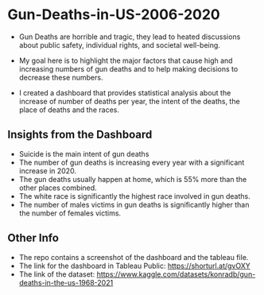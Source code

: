 # Gun-Deaths-in-US-2006-2020

- Gun Deaths are horrible and tragic, they lead to heated discussions about public safety, individual rights, and societal well-being.

- My goal here is to highlight the major factors that cause high and increasing numbers of gun deaths and to help making decisions to decrease these numbers.

- I created a dashboard that provides statistical analysis about the increase of number of deaths per year, the intent of the deaths, the place of deaths and the races.


## Insights from the Dashboard
- Suicide is the main intent of gun deaths
- The number of gun deaths is increasing every year with a significant increase in 2020.
- The gun deaths usually happen at home, which is 55% more than the other places combined.
- The white race is significantly the highest race involved in gun deaths.
- The number of males victims in gun deaths is significantly higher than the number of females victims.


## Other Info
- The repo contains a screenshot of the dashboard and the tableau file.
- The link for the dashboard in Tableau Public: https://shorturl.at/gvOXY
- The link of the dataset: https://www.kaggle.com/datasets/konradb/gun-deaths-in-the-us-1968-2021
